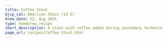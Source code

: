 ```yaml
---
title: Coffee Stout
bjcp_cat: American Stout (13 E)
brew_date: 22, Aug 2015
type: homebrew_recipe
short_description: A stout with coffee added during secondary fermentation.
page_url: recipes/Coffee Stout.html
---
```

